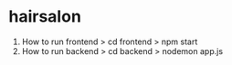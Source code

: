 # hairsalon

1. How to run frontend > cd frontend > npm start
2. How to run backend > cd backend > nodemon app.js
